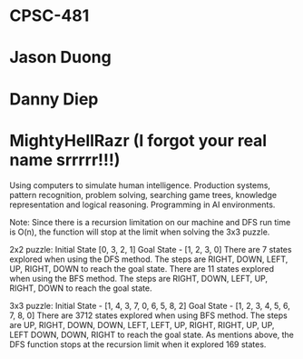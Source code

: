 # CPSC-481
# Jason Duong
# Danny Diep
# MightyHellRazr (I forgot your real name srrrrr!!!)

Using computers to simulate human intelligence. Production systems, pattern recognition, problem solving, searching game trees, knowledge representation and logical reasoning. Programming in AI environments.

Note:
Since there is a recursion limitation on our machine and DFS run time is O(n), the function will stop at the limit when solving the 3x3 puzzle.

2x2 puzzle:
Initial State [0, 3, 2, 1]
Goal State - [1, 2, 3, 0]
There are 7 states explored when using the DFS method. The steps are RIGHT, DOWN, LEFT, UP, RIGHT, DOWN to reach the goal state.
There are 11 states explored when using the BFS method. The steps are RIGHT, DOWN, LEFT, UP, RIGHT, DOWN to reach the goal state.

3x3 puzzle:
Initial State - [1, 4, 3, 7, 0, 6, 5, 8, 2]
Goal State - [1, 2, 3, 4, 5, 6, 7, 8, 0]
There are 3712 states explored when using BFS method. The steps are UP, RIGHT, DOWN, DOWN, LEFT, LEFT, UP, RIGHT, RIGHT, UP, UP, LEFT DOWN, DOWN, RIGHT to reach the goal state.
As mentions above, the DFS function stops at the recursion limit when it explored 169 states.
